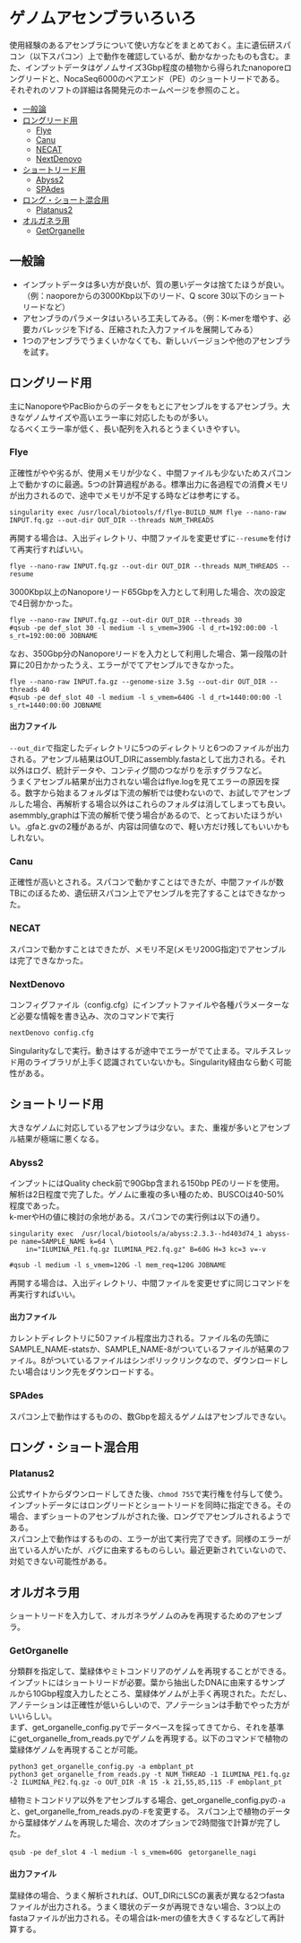 # ゲノムアセンブラいろいろ

使用経験のあるアセンブラについて使い方などをまとめておく。主に遺伝研スパコン（以下スパコン）上で動作を確認しているが、動かなかったものも含む。また、インプットデータはゲノムサイズ3Gbp程度の植物から得られたnanoporeロングリードと、NocaSeq6000のペアエンド（PE）のショートリードである。それぞれのソフトの詳細は各開発元のホームページを参照のこと。

- [一般論](#一般論)
- [ロングリード用](#ロングリード用)
  - [Flye](#flye)
  - [Canu](#canu)
  - [NECAT](#necat)
  - [NextDenovo](#nextdenovo)
- [ショートリード用](#ショートリード用)
  - [Abyss2](#abyss2)
  - [SPAdes](#spades)
- [ロング・ショート混合用](#ロングショート混合用)
  - [Platanus2](#platanus2) 
- [オルガネラ用](#オルガネラ用)
  - [GetOrganelle](#getorganelle) 

## 一般論
- インプットデータは多い方が良いが、質の悪いデータは捨てたほうが良い。（例：naoporeからの3000Kbp以下のリード、Q score 30以下のショートリードなど）
- アセンブラのパラメータはいろいろ工夫してみる。（例：K-merを増やす、必要カバレッジを下げる、圧縮された入力ファイルを展開してみる）
- 1つのアセンブラでうまくいかなくても、新しいバージョンや他のアセンブラを試す。

## ロングリード用
主にNanoporeやPacBioからのデータをもとにアセンブルをするアセンブラ。大きなゲノムサイズや高いエラー率に対応したものが多い。<br>
なるべくエラー率が低く、長い配列を入れるとうまくいきやすい。

### Flye
正確性がやや劣るが、使用メモリが少なく、中間ファイルも少ないためスパコン上で動かすのに最適。5つの計算過程がある。標準出力に各過程での消費メモリが出力されるので、途中でメモリが不足する時などは参考にする。

```
singularity exec /usr/local/biotools/f/flye-BUILD_NUM flye --nano-raw INPUT.fq.gz --out-dir OUT_DIR --threads NUM_THREADS
```
再開する場合は、入出ディレクトリ、中間ファイルを変更せずに`--resume`を付けて再実行すればいい。
```
flye --nano-raw INPUT.fq.gz --out-dir OUT_DIR --threads NUM_THREADS --resume
```
3000Kbp以上のNanoporeリード65Gbpを入力として利用した場合、次の設定で4日弱かかった。
```
flye --nano-raw INPUT.fq.gz --out-dir OUT_DIR --threads 30 
#qsub -pe def_slot 30 -l medium -l s_vmem=390G -l d_rt=192:00:00 -l s_rt=192:00:00 JOBNAME
```
なお、350Gbp分のNanoporeリードを入力として利用した場合、第一段階の計算に20日かかったうえ、エラーがでてアセンブルできなかった。
```
flye --nano-raw INPUT.fa.gz --genome-size 3.5g --out-dir OUT_DIR --threads 40
#qsub -pe def_slot 40 -l medium -l s_vmem=640G -l d_rt=1440:00:00 -l s_rt=1440:00:00 JOBNAME
```

#### 出力ファイル

`--out_dir`で指定したディレクトリに5つのディレクトリと6つのファイルが出力される。アセンブル結果はOUT_DIRにassembly.fastaとして出力される。それ以外はログ、統計データや、コンティグ間のつながりを示すグラフなど。<br>うまくアセンブル結果が出力されない場合はflye.logを見てエラーの原因を探る。数字から始まるフォルダは下流の解析では使わないので、お試しでアセンブルした場合、再解析する場合以外はこれらのフォルダは消してしまっても良い。asemmbly_graphは下流の解析で使う場合があるので、とっておいたほうがいい。.gfaと.gvの2種があるが、内容は同値なので、軽い方だけ残してもいいかもしれない。


### Canu
正確性が高いとされる。スパコンで動かすことはできたが、中間ファイルが数TBにのぼるため、遺伝研スパコン上でアセンブルを完了することはできなかった。

### NECAT
スパコンで動かすことはできたが、メモリ不足(メモリ200G指定)でアセンブルは完了できなかった。

### NextDenovo
コンフィグファイル（config.cfg）にインプットファイルや各種パラメーターなど必要な情報を書き込み、次のコマンドで実行
```
nextDenovo config.cfg
```
Singularityなしで実行。動きはするが途中でエラーがでて止まる。マルチスレッド用のライブラリが上手く認識されていないかも。Singularity経由なら動く可能性がある。

## ショートリード用
大きなゲノムに対応しているアセンブラは少ない。また、重複が多いとアセンブル結果が極端に悪くなる。

### Abyss2

インプットにはQuality check前で90Gbp含まれる150bp PEのリードを使用。解析は2日程度で完了した。ゲノムに重複の多い種のため、BUSCOは40-50%程度であった。<br>
k-merやHの値に検討の余地がある。スパコンでの実行例は以下の通り。

```
singularity exec  /usr/local/biotools/a/abyss:2.3.3--hd403d74_1 abyss-pe name=SAMPLE_NAME k=64 \
    in="ILUMINA_PE1.fq.gz ILUMINA_PE2.fq.gz" B=60G H=3 kc=3 v=-v

#qsub -l medium -l s_vmem=120G -l mem_req=120G JOBNAME
```
再開する場合は、入出ディレクトリ、中間ファイルを変更せずに同じコマンドを再実行すればいい。

#### 出力ファイル
カレントディレクトリに50ファイル程度出力される。ファイル名の先頭にSAMPLE_NAME-statsか、SAMPLE_NAME-8がついているファイルが結果のファイル。8がついているファイルはシンボリックリンクなので、ダウンロードしたい場合はリンク先をダウンロードする。

### SPAdes
スパコン上で動作はするものの、数Gbpを超えるゲノムはアセンブルできない。

## ロング・ショート混合用
### Platanus2
公式サイトからダウンロードしてきた後、`chmod 755`で実行権を付与して使う。インプットデータにはロングリードとショートリードを同時に指定できる。その場合、まずショートのアセンブルがされた後、ロングでアセンブルされるようである。<br>
スパコン上で動作はするものの、エラーが出て実行完了できず。同様のエラーが出ている人がいたが、バグに由来するものらしい。最近更新されていないので、対処できない可能性がある。


## オルガネラ用
ショートリードを入力して、オルガネラゲノムのみを再現するためのアセンブラ。

### GetOrganelle
分類群を指定して、葉緑体やミトコンドリアのゲノムを再現することができる。インプットにはショートリードが必要。葉から抽出したDNAに由来するサンプルから10Gbp程度入力したところ、葉緑体ゲノムが上手く再現された。ただし、アノテーションは正確性が低いらしいので、アノテーションは手動でやった方がいいらしい。<br>
まず、get_organelle_config.pyでデータベースを採ってきてから、それを基準にget_organelle_from_reads.pyでゲノムを再現する。以下のコマンドで植物の葉緑体ゲノムを再現することが可能。
```
python3 get_organelle_config.py -a embplant_pt 
python3 get_organelle_from_reads.py -t NUM_THREAD -1 ILUMINA_PE1.fq.gz -2 ILUMINA_PE2.fq.gz -o OUT_DIR -R 15 -k 21,55,85,115 -F embplant_pt
```
植物ミトコンドリア以外をアセンブルする場合、get_organelle_config.pyの`-a`と、get_organelle_from_reads.pyの`-F`を変更する。
スパコン上で植物のデータから葉緑体ゲノムを再現した場合、次のオプションで2時間強で計算が完了した。
```
qsub -pe def_slot 4 -l medium -l s_vmem=60G　getorganelle_nagi
```

#### 出力ファイル
葉緑体の場合、うまく解析されれば、OUT_DIRにLSCの裏表が異なる2つfastaファイルが出力される。うまく環状のデータが再現できない場合、3つ以上のfastaファイルが出力される。その場合はk-merの値を大きくするなどして再計算する。
